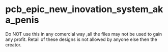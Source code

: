 # pcb_epic_new_inovation_system_aka_penis
Do NOT use this in any comercial way ,all the files may not be used to gain any profit. Retail of these designs is not allowed by anyone else then the creator.
